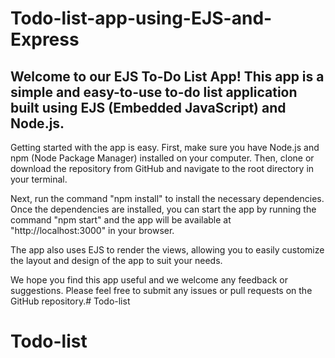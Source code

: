 # Todo-list-app-using-EJS-and-Express

## Welcome to our EJS To-Do List App! This app is a simple and easy-to-use to-do list application built using EJS (Embedded JavaScript) and Node.js.<br>

Getting started with the app is easy. First, make sure you have Node.js and npm (Node Package Manager) installed on your computer. Then, clone or download the repository from GitHub and navigate to the root directory in your terminal.<br>

Next, run the command "npm install" to install the necessary dependencies. Once the dependencies are installed, you can start the app by running the command "npm start" and the app will be available at "http://localhost:3000" in your browser.<br>


The app also uses EJS to render the views, allowing you to easily customize the layout and design of the app to suit your needs.<br>

We hope you find this app useful and we welcome any feedback or suggestions. Please feel free to submit any issues or pull requests on the GitHub repository.# Todo-list
# Todo-list
